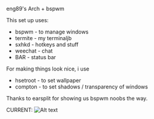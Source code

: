 eng89's Arch + bspwm

This set up uses:
+  bspwm - to manage windows
+  termite - my terminaljb
+  sxhkd - hotkeys and stuff
+  weechat - chat
+  BAR - status bar

For making things look nice, i use
+  hsetroot - to set wallpaper
+  compton - to set shadows / transparency of windows

Thanks to earsplit for showing us bspwm noobs the way.

CURRENT:
![Alt
text](https://raw2.github.com/esn89/dotfiles/master/current.png
                "SCREENSHOT")
